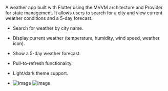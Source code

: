 A weather app built with Flutter using the MVVM architecture and Provider for state management. It allows users to search for a city and view current weather conditions and a 5-day forecast.
- Search for weather by city name.
- Display current weather (temperature, humidity, wind speed, weather icon).
- Show a 5-day weather forecast.
- Pull-to-refresh functionality.
- Light/dark theme support.

- ![image](https://github.com/user-attachments/assets/e7105962-74e6-4a94-ae19-7788feab1cfc) ![image](https://github.com/user-attachments/assets/05a59efe-2ca8-46af-89da-6a9eb009f68c)

